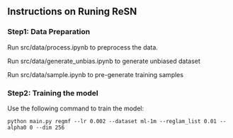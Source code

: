 ## Instructions on Runing ReSN

### Step1: Data Preparation 
Run src/data/process.ipynb to preprocess the data. 

Run src/data/generate_unbias.ipynb to generate unbiased dataset

Run src/data/sample.ipynb to pre-generate training samples

### Step2: Training the model

Use the following command to train the model:
```
python main.py regmf --lr 0.002 --dataset ml-1m --reglam_list 0.01 --alpha0 0 --dim 256
```